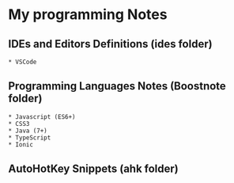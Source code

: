 # My programming Notes

## IDEs and Editors Definitions (ides folder)
	* VSCode
	
## Programming Languages Notes (Boostnote folder)
	* Javascript (ES6+)
	* CSS3
	* Java (7+)
	* TypeScript
	* Ionic

## AutoHotKey Snippets (ahk folder)
	
